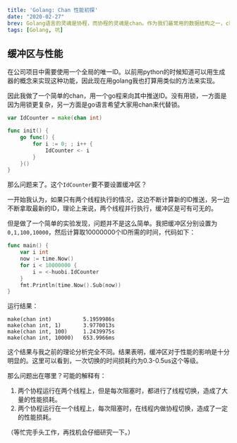```yaml lw-blog-meta
title: 'Golang: Chan 性能初探'
date: "2020-02-27"
brev: Golang语言的灵魂是协程，而协程的灵魂是chan。作为我们最常用的数据结构之一，chan的性能问题到底如何呢。
tags: [Golang, 坑]
```


## 缓冲区与性能

在公司项目中需要使用一个全局的唯一ID。以前用python的时候知道可以用生成器的概念来实现这种功能，因此现在用golang我也打算用类似的方法来实现。

因此我做了一个简单的chan，用一个go程来向其中推送ID。没有用锁，一方面是因为用锁更复杂，另一方面是go语言希望大家用chan来代替锁。

```go
var IdCounter = make(chan int)

func init() {
	go func() {
		for i := 0; ; i++ {
			IdCounter <- i
		}
	}()
}
```

那么问题来了。这个`IdCounter`要不要设置缓冲区？

一开始我认为，如果只有两个线程执行的情况，这边不断计算新的ID推送，另一边不断拿取最新的ID，理论上来说，两个线程并行执行，缓冲区是可有可无的。

但是做了一个简单的实验发现，问题并不是这么简单。我把缓冲区分别设置为`0,1,100,10000`，然后计算取10000000个ID所需的时间，代码如下：

```go
func main() {
	var i int
	now := time.Now()
	for i < 10000000 {
		i = <-huobi.IdCounter
	}
	fmt.Println(time.Now().Sub(now))
}
```

运行结果：

```text
make(chan int)          5.1959986s
make(chan int, 1)       3.9770013s
make(chan int, 100)     1.2439975s
make(chan int, 10000)   653.9966ms
```

这个结果与我之前的理论分析完全不同。结果表明，缓冲区对于性能的影响是十分明显的。这里可以看到，一次切换的时间损耗约为0.3-0.5us这个等级。

那么问题出在哪里？可能的解释有：

1. 两个协程运行在两个线程上，但是每次阻塞时，都进行了线程切换，造成了大量的性能损耗。
2. 两个协程运行在一个线程上，每次阻塞时，在线程内做协程切换，造成了一定的性能损耗。

（等忙完手头工作，再找机会仔细研究一下。）
